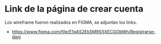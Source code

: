 # Link de la página de crear cuenta

Los wireframe fueron realizados en FIGMA, se adjuntan los links.

- https://www.figma.com/file/E1pAS2EkSM9S1jXECGObWh/Registrarse-dani